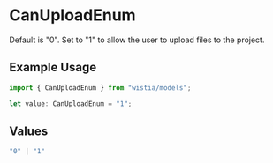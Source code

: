 # CanUploadEnum

Default is "0". Set to "1" to allow the user to upload files to the project.

## Example Usage

```typescript
import { CanUploadEnum } from "wistia/models";

let value: CanUploadEnum = "1";
```

## Values

```typescript
"0" | "1"
```